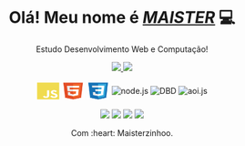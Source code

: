 <div>
  <h1 align="center">Olá! Meu nome é <a href="https://www.youtube.com/channel/UC7Wu3TAMf6c4iTKZip0P6Vw"><i>MAISTER</i></a> 💻</h1>
  <p align="center">Estudo Desenvolvimento Web e Computação!
  <a align="rigth"  href="https://www.youtube.com/channel/UC7Wu3TAMf6c4iTKZip0P6Vw?sub_confirmation=1" target="_blank">
  </a><br>
</div>

<div align="center">
  <a href="https://github.com/Maisterzinhoo">
    <img height="150em" src="https://github-readme-stats.vercel.app/api?username=Maisterzinhoo&count_private=true&include_all_commits=true&show_icons=true&theme=dracula&hide_border=false&show_owner=true"/>
    <img height=150em" src="https://github-readme-stats.vercel.app/api/top-langs/?username=Maisterzinhoo&theme=dracula&hide_border=false&&layout=compact"/>
  </a>
</div>

<div align="center" valign="top"><br>
  <img align="center" alt="Java Script" height="30" width="40" src="https://raw.githubusercontent.com/devicons/devicon/master/icons/javascript/javascript-plain.svg">
  <img align="center" alt="HTML" height="30" width="40" src="https://raw.githubusercontent.com/devicons/devicon/master/icons/html5/html5-original.svg">
  <img align="center" alt="CSS" height="30" width="40" src="https://raw.githubusercontent.com/devicons/devicon/master/icons/css3/css3-original.svg">
  <img align="center" alt="node.js" height="30" width="40" src="https://cdn.worldvectorlogo.com/logos/nodejs-icon.svg">
  <img align="center" alt="DBD" height="30" width="30" src="https://play-lh.googleusercontent.com/BPaLpeUvfmoqAtxKbzOZP8uJgRN9ANvUMY5GYeQAyMzsKOOB9OSu88xaH7y-jFzDfVk=w240-h480-rw">
  <img align="center" alt="aoi.js" height="30" width="90" src="https://camo.githubusercontent.com/aaf8a38df828f097ecddcd3e4e72441a5d9a66d032e2a7a0b42f68c2ad708c79/68747470733a2f2f63646e2e646973636f72646170702e636f6d2f6174746163686d656e74732f313035383834333432383833313632393434332f313036333235313737303232383334323839352f616f696a7362616e6e65722e706e67">
</div><br>

<div align="center">
  <a href="https://www.youtube.com/channel/UC7Wu3TAMf6c4iTKZip0P6Vw?sub_confirmation=1" target="_blank"><img src="https://img.shields.io/badge/YouTube-FF0000?style=for-the-badge&logo=youtube&logoColor=white" target="_blank"></a>
  <a href="https://www.instagram.com/maisterzin.xt/" target="_blank"><img src="https://img.shields.io/badge/-Instagram-%23E4405F?style=for-the-badge&logo=instagram&logoColor=white" target="_blank"></a>
  <a href="https://discord.gg/pY7wwTUyNW" target="_blank"><img src="https://img.shields.io/badge/Discord-7289DA?style=for-the-badge&logo=discord&logoColor=white" target="_blank"></a>
  <a href="https://www.instagram.com/maisterzin.xt/" target="_blank"><img src="https://img.shields.io/badge/GitHub-100000?style=for-the-badge&logo=github&logoColor=white" target="_blank"></a>
</div>

<div align="center"
</div>

<div align="center">
  <p>Com :heart: Maisterzinhoo.</p>
</div>
